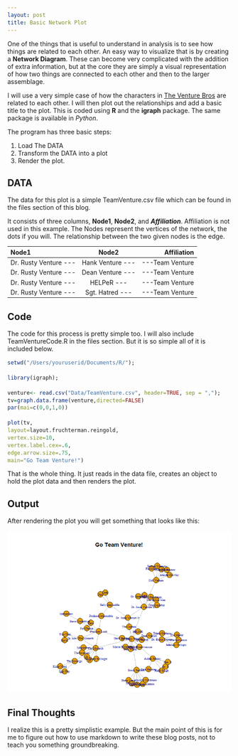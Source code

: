 ```yaml
---
layout: post
title: Basic Network Plot
---
```


One of the things that is useful to understand in analysis is to see how things are related to each other.
An easy way to visualize that is by creating a **Network Diagram**.  These can become very complicated with the 
addition of extra information, but at the core they are simply a visual representation of how two things are 
connected to each other and then to the larger assemblage.

I will use a very simple case of how the characters in [The Venture Bros](http://www.adultswim.com/videos/the-venture-bros/ "The Venture Bros") 
are related to each other.  I will then plot out the relationships and add a basic title to the plot.  This is 
coded using **R** and the **igraph** package.  The same package is available in _Python_.

The program has three basic steps:
1. Load The DATA
2. Transform the DATA into a plot
3. Render the plot.

## DATA

The data for this plot is a simple TeamVenture.csv file which can be found in the files section of this blog.  

It consists of three columns, **Node1**, **Node2**, and **_Affiliation_**.  Affiliation is not used 
in this example.  The Nodes represent the vertices of the network, the dots if you will.  The relationship 
between the two given nodes is the edge.

| Node1               | Node2                | Affiliation           |
|:------------------- |:--------------------:| ---------------------:|
|Dr. Rusty Venture ---|Hank Venture ---      |---Team Venture        |
|Dr. Rusty Venture ---|Dean Venture ---      |---Team Venture        |
|Dr. Rusty Venture ---|HELPeR       ---      |---Team Venture        |
|Dr. Rusty Venture ---|Sgt. Hatred  ---      |---Team Venture        |

## Code

The code for this process is pretty simple too.  I will also include TeamVentureCode.R in the files section.  But it 
is so simple all of it is included below.

```R
setwd("/Users/youruserid/Documents/R/");

library(igraph);

venture<- read.csv("Data/TeamVenture.csv", header=TRUE, sep = ",");
tv=graph.data.frame(venture,directed=FALSE)
par(mai=c(0,0,1,0))

plot(tv,
layout=layout.fruchterman.reingold,
vertex.size=10,
vertex.label.cex=.6,
edge.arrow.size=.75,
main="Go Team Venture!")
```

That is the whole thing.  It just reads in the data file, creates an object to hold the plot data and then renders the plot.

## Output

After rendering the plot you will get something that looks like this:

![Go Team Venture!](/images/TeamVentureBasicNetworkPlot.png)

## Final Thoughts

I realize this is a pretty simplistic example.  But the main point of this is for me to figure out 
how to use markdown to write these blog posts, not to teach you something groundbreaking.